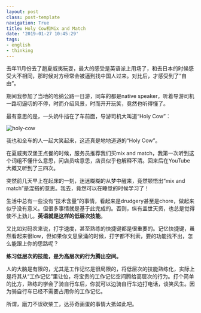 ```yaml
---
layout: postclass: post-templatenavigation: True
title: Holy Cow和Mix and Match
date: '2019-01-27 10:45:29'
tags:
- english
- thinking
---
```


去年11月份去了趟夏威夷玩耍，最大的感受是英语派上用场了，和去日本的时候感受大不相同，那时候对方经常会被逼到找中国人过来。对比后，才感受到了“自由”。

期间我参加了当地的哈纳公路一日游，同车的都是native speaker，听着导游司机一路叨逼叨的不停，时而介绍风景，时而开开玩笑，竟然也听得懂了。

最有意思的是，一头奶牛挡在了车前面，导游司机大叫道“Holy Cow”：

![holy-cow](/content/images/2019/01/holy-cow.jpg)

我也和全车的人一起大笑起来，这还真是地地道道的“Holy Cow”。

在夏威夷汉堡王点餐的时候，服务员推荐我们买mix and match，我第一次听到这个词组不懂什么意思，问店员啥意思，店员似乎也解释不清。回来后在YouTube大概又听到了三四次。

突然前几天早上在起床的一刻，迷迷糊糊的从梦中醒来，竟然顿悟出“mix and match”是混搭的意思。我去，竟然可以在睡觉的时候学习了！

生活中总有一些没有“技术含量”的事情，看起来是drudgery甚至是chore，做起来似乎没有意义。但很多事情就是基于此完成的。否则，纵有盖世天资，也总是觉得使不上劲儿。**英语就是这样的低层次技能**。

又比如对码农来说，打字速度，甚至熟练的快捷键都是很重要的。记忆快捷键，虽然看起来很low，但如果你文思泉涌的时候，打字都不利索，要的功能找不出，怎么能跟上你的思路呢？

**练习低层次的技能，是为高层次的行为腾出空间。**

人的大脑是有限的，尤其是工作记忆是很局限的，将低层次的技能熟练化，实际上是将其从“工作记忆”里让位，将宝贵的工作记忆空间腾给高层次的行为。打个简单的比方，熟练的学会了骑自行车后，你就可以边骑自行车边打电话，谈笑风生。因为骑自行车已经不需要占用你的工作记忆。

所谓，磨刀不误砍柴工，达芬奇画蛋的事情大抵如此吧。
